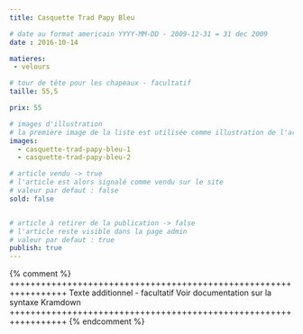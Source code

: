 ```yaml
---
title: Casquette Trad Papy Bleu

# date au format americain YYYY-MM-DD - 2009-12-31 = 31 dec 2009
date : 2016-10-14

matieres:
 - velours

# tour de tête pour les chapeaux - facultatif
taille: 55,5

prix: 55

# images d'illustration
# la première image de la liste est utilisée comme illustration de l'article dans les pages de listing.
images:
  - casquette-trad-papy-bleu-1
  - casquette-trad-papy-bleu-2

# article vendu -> true
# l'article est alors signalé comme vendu sur le site
# valeur par defaut : false
sold: false


# article à retirer de la publication -> false
# l'article reste visible dans la page admin
# valeur par defaut : true
publish: true
---
```

{% comment %} +++++++++++++++++++++++++++++++++++++++++++++++++++++++++++++++++
              Texte additionnel - facultatif
              Voir documentation sur la syntaxe Kramdown
+++++++++++++++++++++++++++++++++++++++++++++++++++++++++++++++++ {% endcomment %}
